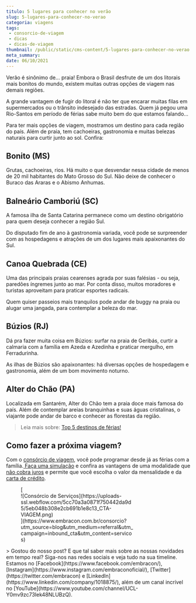 ```yaml
---
titulo: 5 lugares para conhecer no verão
slug: 5-lugares-para-conhecer-no-verao
categoria: viagens
tags:
 - consorcio-de-viagem
 - dicas
 - dicas-de-viagem
thumbnail: /public/static/cms-content/5-lugares-para-conhecer-no-verao.jpg
meta_summary: 
date: 06/10/2021
---
```

Verão é sinônimo de… praia! Embora o Brasil desfrute de um dos litorais mais bonitos do mundo, existem muitas outras opções de viagem nas demais regiões.

A grande vantagem de fugir do litoral é não ter que encarar muitas filas em supermercados ou o trânsito indesejado das estradas. Quem já pegou uma Rio-Santos em período de férias sabe muito bem do que estamos falando…

Para ter mais opções de viagem, mostramos um destino para cada região do país. Além de praia, tem cachoeiras, gastronomia e muitas belezas naturais para curtir junto ao sol. Confira:

Bonito (MS)
-----------

Grutas, cachoeiras, rios. Há muito o que desvendar nessa cidade de menos de 20 mil habitantes do Mato Grosso do Sul. Não deixe de conhecer o Buraco das Araras e o Abismo Anhumas.

Balneário Camboriú (SC)
-----------------------

A famosa ilha de Santa Catarina permanece como um destino obrigatório para quem deseja conhecer a região Sul.

Do disputado fim de ano à gastronomia variada, você pode se surpreender com as hospedagens e atrações de um dos lugares mais apaixonantes do Sul.

Canoa Quebrada (CE)
-------------------

Uma das principais praias cearenses agrada por suas falésias - ou seja, paredões íngremes junto ao mar. Por conta disso, muitos moradores e turistas aproveitam para praticar esportes radicais.

Quem quiser passeios mais tranquilos pode andar de buggy na praia ou alugar uma jangada, para contemplar a beleza do mar.

Búzios (RJ)
-----------

Dá pra fazer muita coisa em Búzios: surfar na praia de Geribás, curtir a calmaria com a família em Azeda e Azedinha e praticar mergulho, em Ferradurinha.

As ilhas de Búzios são apaixonantes: há diversas opções de hospedagem e gastronomia, além de um bom movimento noturno.

Alter do Chão (PA)
------------------

Localizada em Santarém, Alter do Chão tem a praia doce mais famosa do país. Além de contemplar areias branquinhas e suas águas cristalinas, o viajante pode andar de barco e conhecer as florestas da região.

> Leia mais sobre: [Top 5 destinos de férias!](https://www.embracon.com.br/blog/top-5-destinos-de-ferias-escolha-sua-proxima-viagem-pelo-brasil)

Como fazer a próxima viagem?
----------------------------

Com o [consórcio de viagem](https://www.embracon.com.br/blog/consorcio-de-viagens-o-que-e-e-como-funciona), você pode programar desde já as férias com a família.[ Faça uma simulação](https://www.embracon.com.br/consorcio-servicos) e confira as vantagens de uma modalidade que[ não cobra juros](https://www.embracon.com.br/blog/consorcio-nao-tem-juros-entenda) e permite que você escolha o valor da mensalidade e da [carta de crédito](https://www.embracon.com.br/conhecaoconsorcio/o-que-e-carta-de-credito).

<figure class="w-richtext-figure-type-image w-richtext-align-center" style="max-width:310px">[<div>![Consórcio de Serviços](https://uploads-ssl.webflow.com/5cc70a3a0871f750442da9d5/5eb048b308e2cb691b1e8c13_CTA-VIAGEM.png)</div>](https://www.embracon.com.br/consorcio?utm_source=blog&utm_medium=referral&utm_campaign=inbound_cta&utm_content=servicos)</figure>> Gostou do nosso post? E que tal saber mais sobre as nossas novidades em tempo real? Siga-nos nas redes sociais e veja tudo na sua timeline. Estamos no [Facebook](https://www.facebook.com/embracon/), [Instagram](https://www.instagram.com/embraconoficial/), [Twitter](https://twitter.com/embracon) e [LinkedIn](https://www.linkedin.com/company/1018875/), além de um canal incrível no [YouTube](https://www.youtube.com/channel/UCL-Y0mv9zc73Iek48NLUBzQ).
